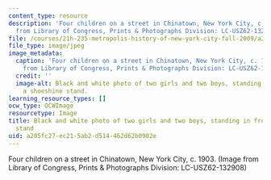 ```yaml
---
content_type: resource
description: 'Four children on a street in Chinatown, New York City, c. 1903. (Image
  from Library of Congress, Prints & Photographs Division: LC-USZ62-132908)'
file: /courses/21h-235-metropolis-history-of-new-york-city-fall-2009/a285fc27ec215ab2d514462d62b0982e_21h-235f09-th.jpg
file_type: image/jpeg
image_metadata:
  caption: 'Four children on a street in Chinatown, New York City, c. 1903. (Image
    from Library of Congress, Prints & Photographs Division: LC-USZ62-132908)'
  credit: ''
  image-alt: Black and white photo of two girls and two boys, standing in front of
    a shoeshine stand.
learning_resource_types: []
ocw_type: OCWImage
resourcetype: Image
title: Black and white photo of two girls and two boys, standing in front of a shoeshine
  stand
uid: a285fc27-ec21-5ab2-d514-462d62b0982e
---
```

Four children on a street in Chinatown, New York City, c. 1903. (Image from Library of Congress, Prints & Photographs Division: LC-USZ62-132908)

